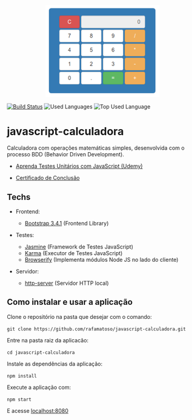 <p align="center">
  <img src="./assets/calculatorJS.png" width="300" alt="Calculator picture"></img>

[![Build Status](https://travis-ci.org/rafamatoso/javascript-calculadora.svg?branch=master)](https://travis-ci.org/rafamatoso/javascript-calculadora)
<img alt="Used Languages" src="https://img.shields.io/github/languages/count/rafamatoso/javascript-calculadora?color=blue">
<img alt="Top Used Language" src="https://img.shields.io/github/languages/top/rafamatoso/javascript-calculadora?color=yellow">

</p>

# javascript-calculadora

Calculadora com operações matemáticas simples, desenvolvida com o processo BDD (Behavior Driven Development).

- [Aprenda Testes Unitários com JavaScript (Udemy)](https://www.udemy.com/course/aprenda-testes-unitarios-com-jasmine-javascript/)

- [Certificado de Conclusão](https://www.udemy.com/certificate/UC-b83398d0-9c5e-44bd-b75c-d368b367230a/)

## Techs

- Frontend:

  - [Bootstrap 3.4.1](https://getbootstrap.com/docs/3.4/getting-started/) (Frontend Library)

- Testes:

  - [Jasmine](https://jasmine.github.io/) (Framework de Testes JavaScript)
  - [Karma](https://karma-runner.github.io/5.0/index.html) (Executor de Testes JavaScript)
  - [Browserify](http://browserify.org/) (Implementa módulos Node JS no lado do cliente)

- Servidor:

  - [http-server](https://www.npmjs.com/package/http-server) (Servidor HTTP local)

## Como instalar e usar a aplicação

Clone o repositório na pasta que desejar com o comando:

`git clone https://github.com/rafamatoso/javascript-calculadora.git`

Entre na pasta raiz da aplicacão:

`cd javascript-calculadora`

Instale as dependências da aplicação:

`npm install`

Execute a aplicação com:

`npm start`

E acesse [localhost:8080](http://localhost:8080)
